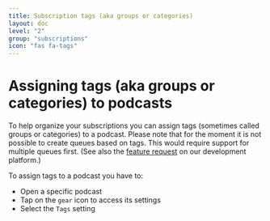 ```yaml
---
title: Subscription tags (aka groups or categories)
layout: doc
level: "2"
group: "subscriptions"
icon: "fas fa-tags"
---
```


# Assigning tags (aka groups or categories) to podcasts

To help organize your subscriptions you can assign tags (sometimes called groups or categories) to a podcast.
Please note that for the moment it is not possible to create queues based on tags. This would require support for multiple queues first. (See also the [feature request](https://github.com/AntennaPod/AntennaPod/issues/2648) on our development platform.)

To assign tags to a podcast you have to:
- Open a specific podcast
- Tap on the `gear` icon to access its settings
- Select the `Tags` setting
